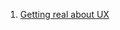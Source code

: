 <!-- TITLE: User Experience Culture -->
<!-- SUBTITLE: Putting the user at the heart of the business -->

1. [Getting real about UX](/user-experience-culture/1-getting-real-about-ux)